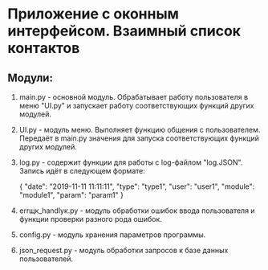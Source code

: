 # Приложение c оконным интерфейсом. Взаимный список контактов

## Модули:

1. main.py - основной модуль. Обрабатывает работу пользователя в меню "UI.py" и запускает работу соответствующих функций других модулей.
2. UI.py - модуль меню. Выполняет функцию общения с пользователем. Передаёт в main.py значения для запуска соответствующих функций других модулей.
3. log.py - содержит функции для работы с log-файлом "log.JSON". Запись идёт в следующем формате:
   
    { "date": "2019-11-11 11:11:11", "type": "type1", "user": "user1", "module": "module1", "param": "param1" }

4. errщк_handlук.py - модуль обработки ошибок ввода пользователя и функции проверки разного рода ошибок. 
5. config.py - модуль хранения параметров программы.
6. json_request.py - модуль обработки запросов к базе данных пользователей.

